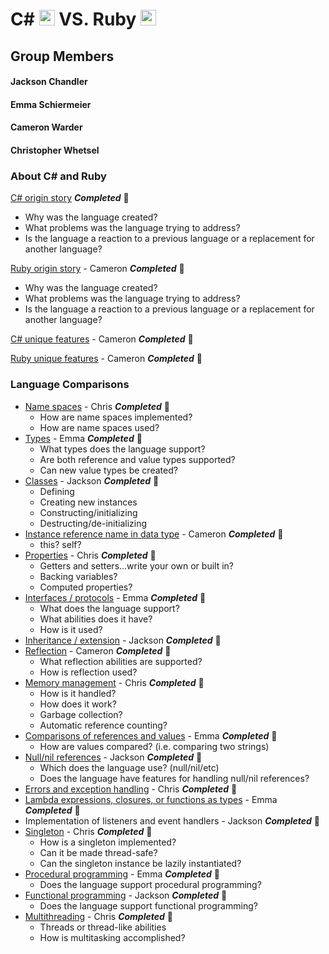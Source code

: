 # C# <img src="https://github.com/JChauncyChandler/CSharpvsRuby/blob/master/Assets/raw/master/C%23_Logo.png" width="25" height="25"> VS. Ruby <img src="https://github.com/JChauncyChandler/CSharpvsRuby/blob/master/Assets/raw/master/Ruby_Logo.png" width="25" height="25">

## Group Members 
#### Jackson Chandler
#### Emma Schiermeier
#### Cameron Warder
#### Christopher Whetsel 

### About C# and Ruby

[C# origin story](Files/C#OriginStory.md) **_Completed_** &#x1F34F;
  * Why was the language created?
  * What problems was the language trying to address?
  * Is the language a reaction to a previous language or a replacement for another language?
  
[Ruby origin story](Files/RubyOriginStory.md) - Cameron **_Completed_** &#x1F34F;
  * Why was the language created?
  * What problems was the language trying to address?
  * Is the language a reaction to a previous language or a replacement for another language?
  
[C# unique features](Files/CSharpUniqueFeatures.md) - Cameron **_Completed_** &#x1F34F;

[Ruby unique features](Files/RubyUniqueFeatures.md) - Cameron **_Completed_** &#x1F34F;

### Language Comparisons

* [Name spaces](Files/namespaces.md) - Chris **_Completed_** &#x1F34F;
  * How are name spaces implemented?
  * How are name spaces used?
* [Types](Files/dataTypes.md) - Emma **_Completed_** &#x1F34F;
    * What types does the language support?
    * Are both reference and value types supported?
    * Can new value types be created?
* [Classes](Files/ClassesComparison.md) - Jackson **_Completed_** &#x1F34F;
  * Defining
  * Creating new instances
  * Constructing/initializing
  * Destructing/de-initializing
* [Instance reference name in data type](Files/ReferenceToInstance.md) - Cameron **_Completed_** &#x1F34F;
  * this?  self?
* [Properties](Files/properties.md) - Chris **_Completed_** &#x1F34F;
  * Getters and setters...write your own or built in?
  * Backing variables?
  * Computed properties?
* [Interfaces / protocols](Files/interfaces.md) - Emma **_Completed_** &#x1F34F;
  * What does the language support?
  * What abilities does it have?
  * How is it used?
* [Inheritance / extension](Files/InheritanceComparison.md) - Jackson **_Completed_** &#x1F34F;
* [Reflection](Files/Reflection.md) - Cameron **_Completed_** &#x1F34F;
  * What reflection abilities are supported?
  * How is reflection used?
* [Memory management](Files/memoryManagement.md) - Chris **_Completed_** &#x1F34F;
  * How is it handled?
  * How does it work?
  * Garbage collection?
  * Automatic reference counting?
* [Comparisons of references and values](Files/Comparisons.md) - Emma **_Completed_** &#x1F34F;
  * How are values compared? (i.e. comparing two strings)
* [Null/nil references](Files/NullComparison.md) - Jackson **_Completed_** &#x1F34F;
  * Which does the language use? (null/nil/etc)
  * Does the language have features for handling null/nil references?
* [Errors and exception handling](Files/errorsAndExceptions.md) - Chris **_Completed_** &#x1F34F;
* [Lambda expressions, closures, or functions as types](Files/lambdasAndSuch.md) - Emma **_Completed_** &#x1F34F;
* Implementation of listeners and event handlers - Jackson **_Completed_** &#x1F34F;
* [Singleton](Files/singleton.md) - Chris **_Completed_** &#x1F34F;
  * How is a singleton implemented?
  * Can it be made thread-safe?
  * Can the singleton instance be lazily instantiated?
* [Procedural programming](Files/procedural.md) - Emma **_Completed_** &#x1F34F;
  * Does the language support procedural programming?
* [Functional programming](Files/FunctionalProgrammingComparison.md) - Jackson **_Completed_** &#x1F34F;
  * Does the language support functional programming?
* [Multithreading](Files/threading.md) - Chris **_Completed_** &#x1F34F;
  * Threads or thread-like abilities
  * How is multitasking accomplished?
